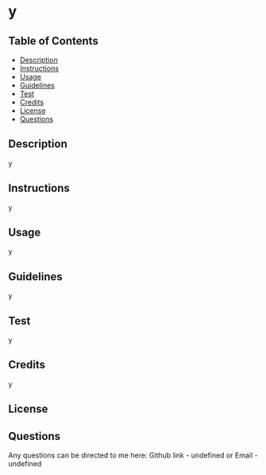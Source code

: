 
  # y
    
## Table of Contents
* [Description](#description)
* [Instructions](#instructions)
* [Usage](#usage)
* [Guidelines](#guidelines)
* [Test](#test)
* [Credits](#credits)
* [License](#license)
* [Questions](#questions)


## Description
y

## Instructions
y

## Usage
y

## Guidelines
y

## Test
y

## Credits
y

## License


## Questions
Any questions can be directed to me here: 
Github link - undefined
or
Email - undefined


